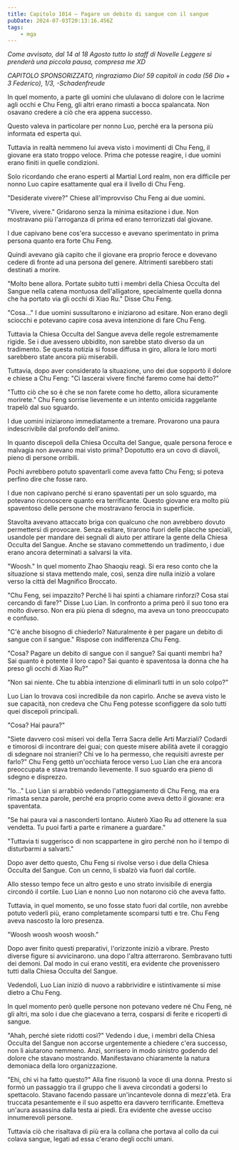 ```yaml
---
title: Capitolo 1014 – Pagare un debito di sangue con il sangue
pubDate: 2024-07-03T20:13:16.456Z
tags:
    - mga
---
```



<em>Come avvisato, dal 14 al 18 Agosto tutto lo staff di Novelle Leggere si prenderà una piccola pausa, compresa me XD


CAPITOLO SPONSORIZZATO, ringraziamo Dio!
59 capitoli in coda (56 Dio + 3 Federico), 1/3,
-Schadenfreude</em>


In quel momento, a parte gli uomini che ululavano di dolore con le lacrime agli occhi e Chu Feng, gli altri erano rimasti a bocca spalancata. Non osavano credere a ciò che era appena successo.


Questo valeva in particolare per nonno Luo, perché era la persona più informata ed esperta qui.


Tuttavia in realtà nemmeno lui aveva visto i movimenti di Chu Feng, il giovane era stato troppo veloce. Prima che potesse reagire, i due uomini erano finiti in quelle condizioni.


Solo ricordando che erano esperti al Martial Lord realm, non era difficile per nonno Luo capire esattamente qual era il livello di Chu Feng.


"Desiderate vivere?" Chiese all'improvviso Chu Feng ai due uomini.


"Vivere, vivere." Gridarono senza la minima esitazione i due. Non mostravano più l'arroganza di prima ed erano terrorizzati dal giovane.


I due capivano bene cos'era successo e avevano sperimentato in prima persona quanto era forte Chu Feng.


Quindi avevano già capito che il giovane era proprio feroce e dovevano cedere di fronte ad una persona del genere. Altrimenti sarebbero stati destinati a morire.


"Molto bene allora. Portate subito tutti i membri della Chiesa Occulta del Sangue nella catena montuosa dell'alligatore, specialmente quella donna che ha portato via gli occhi di Xiao Ru." Disse Chu Feng.


"Cosa..." I due uomini sussultarono e iniziarono ad esitare. Non erano degli sciocchi e potevano capire cosa aveva intenzione di fare Chu Feng.


Tuttavia la Chiesa Occulta del Sangue aveva delle regole estremamente rigide. Se i due avessero ubbidito, non sarebbe stato diverso da un tradimento. Se questa notizia si fosse diffusa in giro, allora le loro morti sarebbero state ancora più miserabili.


Tuttavia, dopo aver considerato la situazione, uno dei due sopportò il dolore e chiese a Chu Feng: "Ci lascerai vivere finché faremo come hai detto?"


"Tutto ciò che so è che se non farete come ho detto, allora sicuramente morirete." Chu Feng sorrise lievemente e un intento omicida raggelante trapelò dal suo sguardo.


I due uomini iniziarono immediatamente a tremare. Provarono una paura indescrivibile dal profondo dell'animo.


In quanto discepoli della Chiesa Occulta del Sangue, quale persona feroce e malvagia non avevano mai visto prima? Dopotutto era un covo di diavoli, pieno di persone orribili.


Pochi avrebbero potuto spaventarli come aveva fatto Chu Feng; si poteva perfino dire che fosse raro.


I due non capivano perché si erano spaventati per un solo sguardo, ma potevano riconoscere quanto era terrificante. Questo giovane era molto più spaventoso delle persone che mostravano ferocia in superficie.


Stavolta avevano attaccato briga con qualcuno che non avrebbero dovuto permettersi di provocare. Senza esitare, tirarono fuori delle placche speciali, usandole per mandare dei segnali di aiuto per attirare la gente della Chiesa Occulta del Sangue. Anche se stavano commettendo un tradimento, i due erano ancora determinati a salvarsi la vita.


"Woosh." In quel momento Zhao Shaoqiu reagì. Si era reso conto che la situazione si stava mettendo male, così, senza dire nulla iniziò a volare verso la città del Magnifico Broccato.


"Chu Feng, sei impazzito? Perché li hai spinti a chiamare rinforzi? Cosa stai cercando di fare?" Disse Luo Lian. In confronto a prima però il suo tono era molto diverso. Non era più piena di sdegno, ma aveva un tono preoccupato e confuso.


"C'è anche bisogno di chiederlo? Naturalmente è per pagare un debito di sangue con il sangue." Rispose con indifferenza Chu Feng.


"Cosa? Pagare un debito di sangue con il sangue? Sai quanti membri ha? Sai quanto è potente il loro capo? Sai quanto è spaventosa la donna che ha preso gli occhi di Xiao Ru?"


"Non sai niente. Che tu abbia intenzione di eliminarli tutti in un solo colpo?"


Luo Lian lo trovava così incredibile da non capirlo. Anche se aveva visto le sue capacità, non credeva che Chu Feng potesse sconfiggere da solo tutti quei discepoli principali.


"Cosa? Hai paura?"


"Siete davvero così miseri voi della Terra Sacra delle Arti Marziali? Codardi e timorosi di incontrare dei guai; con queste misere abilità avete il coraggio di sdegnare noi stranieri? Chi ve lo ha permesso, che requisiti avreste per farlo?" Chu Feng gettò un'occhiata feroce verso Luo Lian che era ancora preoccupata e stava tremando lievemente. Il suo sguardo era pieno di sdegno e disprezzo.


"Io..." Luo Lian si arrabbiò vedendo l'atteggiamento di Chu Feng, ma era rimasta senza parole, perché era proprio come aveva detto il giovane: era spaventata.


"Se hai paura vai a nasconderti lontano. Aiuterò Xiao Ru ad ottenere la sua vendetta. Tu puoi farti a parte e rimanere a guardare."


"Tuttavia ti suggerisco di non scappartene in giro perché non ho il tempo di disturbarmi a salvarti."


Dopo aver detto questo, Chu Feng si rivolse verso i due della Chiesa Occulta del Sangue. Con un cenno, li sbalzò via fuori dal cortile.


Allo stesso tempo fece un altro gesto e uno strato invisibile di energia circondò il cortile. Luo Lian e nonno Luo non notarono ciò che aveva fatto.


Tuttavia, in quel momento, se uno fosse stato fuori dal cortile, non avrebbe potuto vederli più, erano completamente scomparsi tutti e tre. Chu Feng aveva nascosto la loro presenza.


"Woosh woosh woosh woosh."


Dopo aver finito questi preparativi, l'orizzonte iniziò a vibrare. Presto diverse figure si avvicinarono. una dopo l'altra atterrarono. Sembravano tutti dei demoni. Dal modo in cui erano vestiti, era evidente che provenissero tutti dalla Chiesa Occulta del Sangue.


Vedendoli, Luo Lian iniziò di nuovo a rabbrividire e istintivamente si mise dietro a Chu Feng.


In quel momento però quelle persone non potevano vedere né Chu Feng, né gli altri, ma solo i due che giacevano a terra, cosparsi di ferite e ricoperti di sangue.


"Ahah, perché siete ridotti così?" Vedendo i due, i membri della Chiesa Occulta del Sangue non accorse urgentemente a chiedere c'era successo, non li aiutarono nemmeno. Anzi, sorrisero in modo sinistro godendo del dolore che stavano mostrando. Manifestavano chiaramente la natura demoniaca della loro organizzazione.


"Ehi, chi vi ha fatto questo?" Alla fine risuonò la voce di una donna. Presto si formò un passaggio tra il gruppo che li aveva circondati a godersi lo spettacolo. Stavano facendo passare un'incantevole donna di mezz'età. Era truccata pesantemente e il suo aspetto era davvero terrificante. Emetteva un'aura assassina dalla testa ai piedi. Era evidente che avesse ucciso innumerevoli persone.


Tuttavia ciò che risaltava di più era la collana che portava al collo da cui colava sangue, legati ad essa c'erano degli occhi umani.
                                


                                



